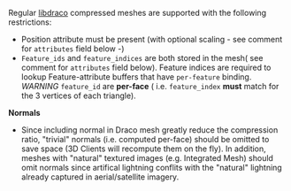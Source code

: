 Regular [libdraco](https://github.com/google/draco) compressed meshes are supported with the following restrictions:
- Position attribute must be present (with optional scaling - see comment for `attributes` field below -)
- `Feature_ids` and `feature_indices` are both stored in the mesh( see comment for `attributes` field below). Feature indices are required to lookup Feature-attribute buffers that have `per-feature` binding. *WARNING* `feature_id` are **per-face** ( i.e. `feature_index` **must** match for the 3 vertices of each triangle).

**Normals**
- Since including normal in Draco mesh greatly reduce the compression ratio, "trivial" normals (i.e. computed per-face) should be omitted to save space (3D Clients will recompute them on the fly). In addition, meshes with "natural" textured images (e.g. Integrated Mesh) should omit normals since artifical lightning conflits with the "natural" lightning already captured in aerial/satellite imagery.

